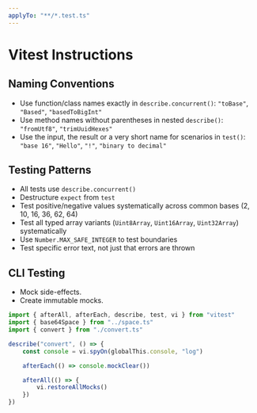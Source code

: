 ```yaml
---
applyTo: "**/*.test.ts"
---
```


# Vitest Instructions

## Naming Conventions

- Use function/class names exactly in `describe.concurrent()`: `"toBase"`, `"Based"`, `"basedToBigInt"`
- Use method names without parentheses in nested `describe()`: `"fromUtf8"`, `"trimUuidHexes"`
- Use the input, the result or a very short name for scenarios in `test()`: `"base 16"`, `"Hello"`, `"!"`, `"binary to decimal"`

## Testing Patterns

- All tests use `describe.concurrent()`
- Destructure `expect` from `test`
- Test positive/negative values systematically across common bases (2, 10, 16, 36, 62, 64)
- Test all typed array variants (`Uint8Array`, `Uint16Array`, `Uint32Array`) systematically
- Use `Number.MAX_SAFE_INTEGER` to test boundaries
- Test specific error text, not just that errors are thrown

## CLI Testing

- Mock side-effects.
- Create immutable mocks.

```ts
import { afterAll, afterEach, describe, test, vi } from "vitest"
import { base64Space } from "../space.ts"
import { convert } from "./convert.ts"

describe("convert", () => {
	const console = vi.spyOn(globalThis.console, "log")

	afterEach(() => console.mockClear())

	afterAll(() => {
		vi.restoreAllMocks()
	})
})
```
